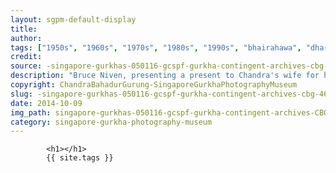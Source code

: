 ```yaml
---
layout: sgpm-default-display
title: 
author: 
tags: ["1950s", "1960s", "1970s", "1980s", "1990s", "bhairahawa", "dharan", "gurkhas", "kathmandu", "nepal", "pokhara", "singapore", "singapore gurkha archive", "singapore gurkha old photographs", "singapore gurkha photography museum", "singapore gurkhas"]
credit: 
source: -singapore-gurkhas-050116-gcspf-gurkha-contingent-archives-cbg-46
description: "Bruce Niven, presenting a present to Chandra's wife for his retirement. Dat: 1988"
copyright: ChandraBahadurGurung-SingaporeGurkhaPhotographyMuseum
slug: -singapore-gurkhas-050116-gcspf-gurkha-contingent-archives-cbg-46
date: 2014-10-09
img_path: singapore-gurkhas-050116-gcspf-gurkha-contingent-archives-CBG-46.jpg
category: singapore-gurkha-photography-museum
---
```

	 		

	 		<h1></h1>
	 		{{ site.tags }}
	 		
